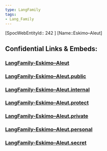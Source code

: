 ```yaml
---
type: LangFamily
tags: 
- Lang_Family
---
```

[SpocWebEntityId:: 242 ]
[Name::Eskimo–Aleut]


## Confidential Links & Embeds: 

### [LangFamily-Eskimo–Aleut](/_Standards/Language/Lang~Family/LangFamily-Eskimo–Aleut.md) 

### [LangFamily-Eskimo–Aleut.public](/_public/Language/Lang~Family/LangFamily-Eskimo–Aleut.public.md) 

### [LangFamily-Eskimo–Aleut.internal](/_internal/Language/Lang~Family/LangFamily-Eskimo–Aleut.internal.md) 

### [LangFamily-Eskimo–Aleut.protect](/_protect/Language/Lang~Family/LangFamily-Eskimo–Aleut.protect.md) 

### [LangFamily-Eskimo–Aleut.private](/_private/Language/Lang~Family/LangFamily-Eskimo–Aleut.private.md) 

### [LangFamily-Eskimo–Aleut.personal](/_personal/Language/Lang~Family/LangFamily-Eskimo–Aleut.personal.md) 

### [LangFamily-Eskimo–Aleut.secret](/_secret/Language/Lang~Family/LangFamily-Eskimo–Aleut.secret.md)

